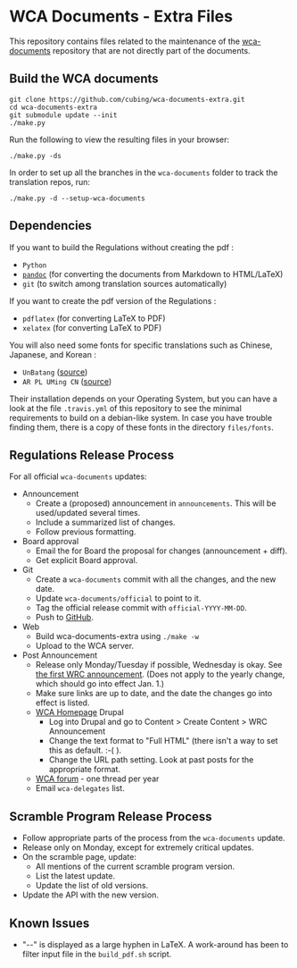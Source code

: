 # WCA Documents - Extra Files

This repository contains files related to the maintenance of the [wca-documents](https://github.com/cubing/wca-documents) repository that are not directly part of the documents.

## Build the WCA documents

    git clone https://github.com/cubing/wca-documents-extra.git
    cd wca-documents-extra
    git submodule update --init
    ./make.py

Run the following to view the resulting files in your browser:

    ./make.py -ds

In order to set up all the branches in the `wca-documents` folder to track the translation repos, run:

    ./make.py -d --setup-wca-documents

## Dependencies

If you want to build the Regulations without creating the pdf :

- `Python`
- [`pandoc`](http://johnmacfarlane.net/pandoc/installing.html) (for converting the documents from Markdown to HTML/LaTeX)
- `git` (to switch among translation sources automatically)

If you want to create the pdf version of the Regulations :

- `pdflatex` (for converting LaTeX to PDF)
- `xelatex` (for converting LaTeX to PDF)

You will also need some fonts for specific translations such as Chinese, Japanese, and Korean :

- `UnBatang` ([source](http://kldp.net/projects/unfonts/download))
- `AR PL UMing CN` ([source](http://www.freedesktop.org/wiki/Software/CJKUnifonts/Download/))

Their installation depends on your Operating System, but you can have a look at the file `.travis.yml` of this repository to see the minimal requirements to build on a debian-like system.
In case you have trouble finding them, there is a copy of these fonts in the directory `files/fonts`.

## Regulations Release Process

For all official `wca-documents` updates:

- Announcement
    - Create a (proposed) announcement in `announcements`. This will be used/updated several times.
    - Include a summarized list of changes.
    - Follow previous formatting.
- Board approval
    - Email the for Board the proposal for changes (announcement + diff).
    - Get explicit Board approval.
- Git
    - Create a `wca-documents` commit with all the changes, and the new date.
    - Update `wca-documents/official` to point to it.
    - Tag the official release commit with `official-YYYY-MM-DD`.
    - Push to [GitHub](https://github.com/cubing/wca-documents).
- Web
    - Build wca-documents-extra using `./make -w`
    - Upload to the WCA server.
- Post Announcement
    - Release only Monday/Tuesday if possible, Wednesday is okay. See [the first WRC announcement](https://www.worldcubeassociation.org/regulations/announcements/introducing-wrc-announcements). (Does not apply to the yearly change, which should go into effect Jan. 1.)
    - Make sure links are up to date, and the date the changes go into effect is listed.
    - [WCA Homepage](https://worldcubeassociation.org/) Drupal
        - Log into Drupal and go to Content > Create Content > WRC Announcement
        - Change the text format to "Full HTML" (there isn't a way to set this as default. :-( ).
        - Change the URL path setting. Look at past posts for the appropriate format.
    - [WCA forum](https://www.worldcubeassociation.org/forum/viewforum.php?f=9) - one thread per year
    - Email `wca-delegates` list.


## Scramble Program Release Process

- Follow appropriate parts of the process from the `wca-documents` update.
- Release only on Monday, except for extremely critical updates.
- On the scramble page, update:
    - All mentions of the current scramble program version.
    - List the latest update.
    - Update the list of old versions.
- Update the API with the new version.


## Known Issues

- "--" is displayed as a large hyphen in LaTeX. A work-around has been to filter input file in the `build_pdf.sh` script.
